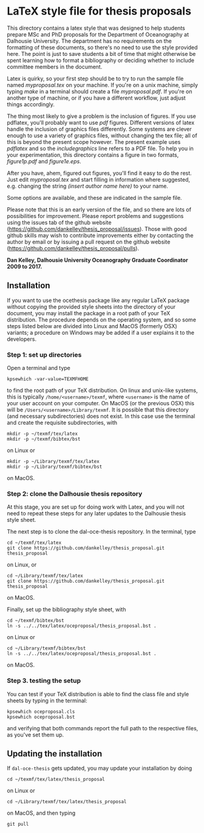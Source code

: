 # LaTeX style file for thesis proposals

This directory contains a latex style that was designed to help students
prepare MSc and PhD proposals for the Department of Oceanography at Dalhousie
University. The department has no requirements on the formatting of these
documents, so there's no need to use the style provided here. The point is just
to save students a bit of time that might otherwise be spent learning how to
format a bibliography or deciding whether to include committee members in the
document.

Latex is quirky, so your first step should be to try to run the sample file
named *myproposal.tex* on your machine. If you're on a unix machine, simply
typing *make* in a terminal should create a file *myproposal.pdf*. If you're on
another type of machine, or if you have a different workflow, just adjust
things accordingly.

The thing most likely to give a problem is the inclusion of figures. If you use
pdflatex, you'll probably want to use *pdf* figures.  Different versions of
latex handle the inclusion of graphics files differently. Some systems are
clever enough to use a variety of graphics files, without changing the tex
file; all of this is beyond the present scope however.  The present example
uses *pdflatex* and so the *includegraphics* line refers to a PDF file. To help
you in your experimentation, this directory contains a figure in two formats,
*figure1p.pdf* and *figure1e.eps*.

After you have, ahem, figured out figures, you'll find it easy to do the rest.
Just edit *myproposal.tex* and start filling in information where suggested,
e.g. changing the string *(insert author name here)* to your name.

Some options are available, and these are indicated in the sample file.

Please note that this is an early version of the file, and so there are lots of
possibilities for improvement. Please report problems and suggestions using the
issues tab of the github website
(https://github.com/dankelley/thesis_proposal/issues).  Those with good github
skills may wish to contribute improvements either by contacting the author by
email or by issuing a pull request on the github website
(https://github.com/dankelley/thesis_proposal/pulls).

**Dan Kelley, Dalhousie University Oceanography Graduate Coordinator 2009 to
2017.** 

## Installation

If you want to use the ocethesis package like any regular LaTeX package without
copying the provided style sheets into the directory of your document, you may
install the package in a root path of your TeX distribution. The procedure
depends on the operating system, and so some steps listed below are divided
into Linux and MacOS (formerly OSX) variants; a procedure on Windows may be
added if a user explains it to the developers.

### Step 1: set up directories

Open a terminal and type
```
kpsewhich -var-value=TEXMFHOME
```

to find the root path of your TeX distribution. On linux and unix-like systems,
this is typically `/home/<username>/texmf`, where `<username>` is the name of
your user account on your computer. On MacOS (or the previous OSX) this will be
`/Users/<username>/Library/texmf`.  It is possible that this directory (and
necessary subdirectories) does not exist. In this case use the terminal and
create the requisite subdirectories, with
```
mkdir -p ~/texmf/tex/latex
mkdir -p ~/texmf/bibtex/bst
```
on Linux or
```
mkdir -p ~/Library/texmf/tex/latex
mkdir -p ~/Library/texmf/bibtex/bst
```
on MacOS.


### Step 2: clone the Dalhousie thesis repository

At this stage, you are set up for doing work with Latex, and you will not need
to repeat these steps for any later updates to the Dalhousie thesis style sheet.

The next step is to clone the dal-oce-thesis repository. In the terminal, type
```
cd ~/texmf/tex/latex
git clone https://github.com/dankelley/thesis_proposal.git thesis_proposal
```
on Linux, or 
```
cd ~/Library/texmf/tex/latex
git clone https://github.com/dankelley/thesis_proposal.git thesis_proposal
```
on MacOS.

Finally, set up the bibliography style sheet, with
```
cd ~/texmf/bibtex/bst
ln -s ../../tex/latex/oceproposal/thesis_proposal.bst .
```
on Linux or
```
cd ~/Library/texmf/bibtex/bst
ln -s ../../tex/latex/oceproposal/thesis_proposal.bst .
```
on MacOS.


### Step 3. testing the setup

You can test if your TeX distribution is able to find the class file and style
sheets by typing in the terminal:
```
kpsewhich oceproposal.cls
kpsewhich oceproposal.bst
```
and verifying that both commands report the full path to the respective files,
as you've set them up.

## Updating the installation

If `dal-oce-thesis` gets updated, you may update your installation by doing
```
cd ~/texmf/tex/latex/thesis_proposal
```
on Linux or
```
cd ~/Library/texmf/tex/latex/thesis_proposal
```
on MacOS, and then typing
```
git pull
```
